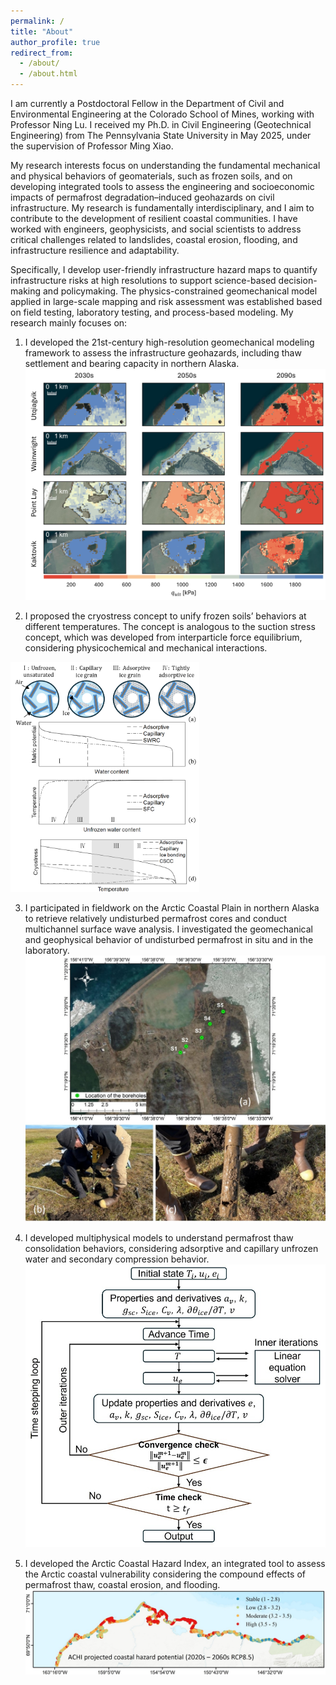 ```yaml
---
permalink: /
title: "About"
author_profile: true
redirect_from: 
  - /about/
  - /about.html
---
```


I am currently a Postdoctoral Fellow in the Department of Civil and Environmental Engineering at the Colorado School of Mines, working with Professor Ning Lu. I received my Ph.D. in Civil Engineering (Geotechnical Engineering) from The Pennsylvania State University in May 2025, under the supervision of Professor Ming Xiao.

My research interests focus on understanding the fundamental mechanical and physical behaviors of geomaterials, such as frozen soils, and on developing integrated tools to assess the engineering and socioeconomic impacts of permafrost degradation–induced geohazards on civil infrastructure. My research is fundamentally interdisciplinary, and I aim to contribute to the development of resilient coastal communities. I have worked with engineers, geophysicists, and social scientists to address critical challenges related to landslides, coastal erosion, flooding, and infrastructure resilience and adaptability.

Specifically, I develop user-friendly infrastructure hazard maps to quantify infrastructure risks at high resolutions to support science-based decision-making and policymaking. The physics-constrained geomechanical model applied in large-scale mapping and risk assessment was established based on field testing, laboratory testing, and process-based modeling. My research mainly focuses on:
1. I developed the 21st-century high-resolution geomechanical modeling framework to assess the infrastructure geohazards, including thaw settlement and bearing capacity in northern Alaska.
![Modeled bearing capacity reduction across northern Alaska communities](/images/brca_communities.png)



2. I proposed the cryostress concept to unify frozen soils’ behaviors at different temperatures. The concept is analogous to the suction stress concept, which was developed from interparticle force equilibrium, considering physicochemical and mechanical interactions.
<img src="/images/cryostress_concept.png" alt="Soil freezing regimes and cryostress as a function of soil freezing curve" width="60%">



3. I participated in fieldwork on the Arctic Coastal Plain in northern Alaska to retrieve relatively undisturbed permafrost cores and conduct multichannel surface wave analysis. I investigated the geomechanical and geophysical behavior of undisturbed permafrost in situ and in the laboratory.
![Sampling locations and field work](/images/field_work.png)



4. I developed multiphysical models to understand permafrost thaw consolidation behaviors, considering adsorptive and capillary unfrozen water and secondary compression behavior.
![Numerical algorithms and implementations](/images/multiphysics_modeling.png)



5. I developed the Arctic Coastal Hazard Index, an integrated tool to assess the Arctic coastal vulnerability considering the compound effects of permafrost thaw, coastal erosion, and flooding.
![Projected Arctical coastal vulnerability by 2060s under RCP8.5](/images/ACHI.png)


